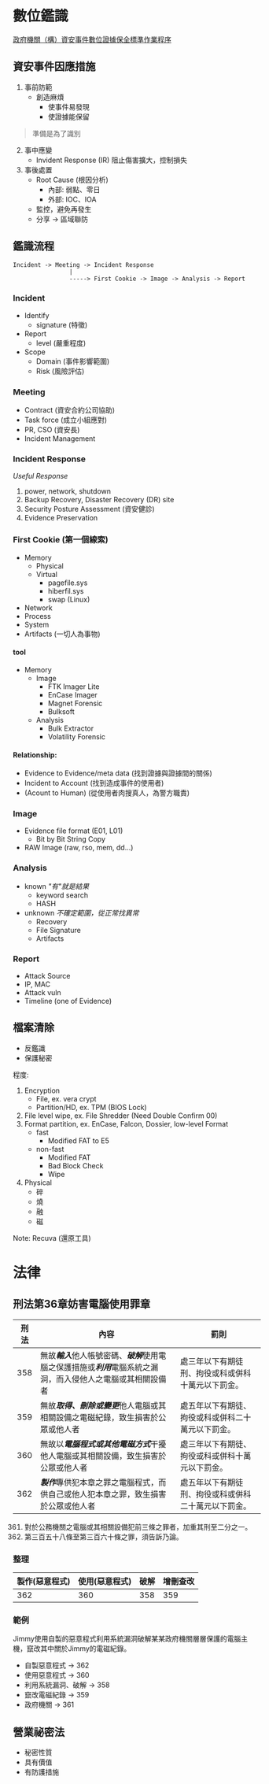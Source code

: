 # 數位鑑識

[政府機關（構）資安事件數位證據保全標準作業程序](https://www.rootlaw.com.tw/LawArticle.aspx?LawID=A040020001003400-1040804)

## 資安事件因應措施

1. 事前防範
    * 創造麻煩
       * 使事件易發現
       * 使證據能保留
> 準備是為了識別
2. 事中應變
    * Invident Response (IR) 阻止傷害擴大，控制損失
3. 事後處置
    * Root Cause (根因分析)
        * 內部: 弱點、零日
        * 外部: IOC、IOA
    * 監控，避免再發生
    * 分享 -> 區域聯防

## 鑑識流程

```
Incident -> Meeting -> Incident Response
                |
                -----> First Cookie -> Image -> Analysis -> Report
```

### Incident

* Identify
    * signature (特徵)
* Report
    * level (嚴重程度)
* Scope
    * Domain (事件影響範圍)
    * Risk (風險評估)

### Meeting

* Contract (資安合約公司協助)
* Task force (成立小組應對)
* PR, CSO (資安長)
* Incident Management

### Incident Response

*Useful Response*

1. power, network, shutdown
2. Backup Recovery, Disaster Recovery (DR) site
3. Security Posture Assessment (資安健診)
4. Evidence Preservation

### First Cookie (第一個線索)

* Memory
    * Physical
    * Virtual
        * pagefile.sys
        * hiberfil.sys
        * swap (Linux)
* Network
* Process
* System
* Artifacts (一切人為事物)

#### tool

* Memory
    * Image
        * FTK Imager Lite
        * EnCase Imager
        * Magnet Forensic
        * Bulksoft
    * Analysis
        * Bulk Extractor
        * Volatility Forensic

#### Relationship:

* Evidence to Evidence/meta data (找到證據與證據間的關係)
* Incident to Account (找到造成事件的使用者)
* (Acount to Human) (從使用者肉搜真人，為警方職責)

### Image

* Evidence file format (E01, L01)
    * Bit by Bit String Copy
* RAW Image (raw, rso, mem, dd...)

### Analysis

* known *"有"就是結果*
    * keyword search
    * HASH
* unknown *不確定範圍，從正常找異常*
    * Recovery
    * File Signature
    * Artifacts

### Report

* Attack Source
* IP, MAC
* Attack vuln
* Timeline (one of Evidence)

## 檔案清除

* 反鑑識
* 保護秘密

程度:
1. Encryption
    * File, ex. vera crypt
    * Partition/HD, ex. TPM (BIOS Lock)
2. File level wipe, ex. File Shredder (Need Double Confirm 00)
3. Format partition, ex. EnCase, Falcon, Dossier, low-level Format
    * fast 
        * Modified FAT to E5
    * non-fast
        * Modified FAT
        * Bad Block Check
        * Wipe
4. Physical
    * 碎
    * 燒
    * 融
    * 磁

Note: Recuva (還原工具)

# 法律
## 刑法第36章妨害電腦使用罪章

刑法 | 內容 | 罰則
---|---|---
358 | 無故***輸入***他人帳號密碼、***破解***使用電腦之保護措施或***利用***電腦系統之漏洞，而入侵他人之電腦或其相關設備者 | 處三年以下有期徒刑、拘役或科或併科十萬元以下罰金。
359 | 無故***取得、刪除或變更***他人電腦或其相關設備之電磁紀錄，致生損害於公眾或他人者 | 處五年以下有期徒、拘役或科或併科二十萬元以下罰金。
360 | 無故以***電腦程式或其他電磁方式***干擾他人電腦或其相關設備，致生損害於公眾或他人者| 處三年以下有期徒、拘役或科或併科十萬元以下罰金。
362 | ***製作***專供犯本章之罪之電腦程式，而供自己或他人犯本章之罪，致生損害於公眾或他人者 | 處五年以下有期徒刑、拘役或科或併科二十萬元以下罰金。

361. 對於公務機關之電腦或其相關設備犯前三條之罪者，加重其刑至二分之一。
363. 第三百五十八條至第三百六十條之罪，須告訴乃論。

### 整理

製作(惡意程式)|使用(惡意程式)|破解|增刪查改|
---|----|----|----
362|360|358|359

### 範例

Jimmy使用自製的惡意程式利用系統漏洞破解某某政府機關層層保護的電腦主機，竄改其中關於Jimmy的電磁紀錄。

* 自製惡意程式 -> 362
* 使用惡意程式 -> 360
* 利用系統漏洞、破解 -> 358
* 竄改電磁紀錄 -> 359
* 政府機關 -> 361

## 營業祕密法

* 秘密性質
* 具有價值
* 有防護措施
